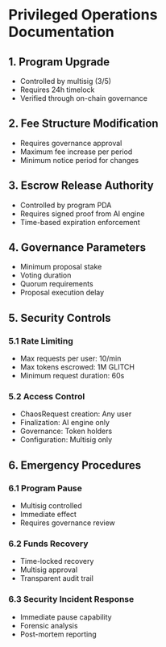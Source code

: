 # Privileged Operations Documentation

## 1. Program Upgrade
- Controlled by multisig (3/5)
- Requires 24h timelock
- Verified through on-chain governance

## 2. Fee Structure Modification
- Requires governance approval
- Maximum fee increase per period
- Minimum notice period for changes

## 3. Escrow Release Authority
- Controlled by program PDA
- Requires signed proof from AI engine
- Time-based expiration enforcement

## 4. Governance Parameters
- Minimum proposal stake
- Voting duration
- Quorum requirements
- Proposal execution delay

## 5. Security Controls

### 5.1 Rate Limiting
- Max requests per user: 10/min
- Max tokens escrowed: 1M GLITCH
- Minimum request duration: 60s

### 5.2 Access Control
- ChaosRequest creation: Any user
- Finalization: AI engine only
- Governance: Token holders
- Configuration: Multisig only

## 6. Emergency Procedures

### 6.1 Program Pause
- Multisig controlled
- Immediate effect
- Requires governance review

### 6.2 Funds Recovery
- Time-locked recovery
- Multisig approval
- Transparent audit trail

### 6.3 Security Incident Response
- Immediate pause capability
- Forensic analysis
- Post-mortem reporting
